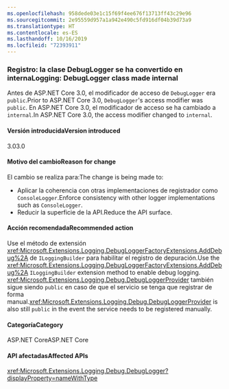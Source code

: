 ```yaml
---
ms.openlocfilehash: 958dede03e1c15f69f4ee676f13713ff43c29e96
ms.sourcegitcommit: 2e95559d957a1a942e490c5fd916df04b39d73a9
ms.translationtype: HT
ms.contentlocale: es-ES
ms.lasthandoff: 10/16/2019
ms.locfileid: "72393911"
---
```

### <a name="logging-debuglogger-class-made-internal"></a><span data-ttu-id="139fb-101">Registro: la clase DebugLogger se ha convertido en interna</span><span class="sxs-lookup"><span data-stu-id="139fb-101">Logging: DebugLogger class made internal</span></span>

<span data-ttu-id="139fb-102">Antes de ASP.NET Core 3.0, el modificador de acceso de `DebugLogger` era `public`.</span><span class="sxs-lookup"><span data-stu-id="139fb-102">Prior to ASP.NET Core 3.0, `DebugLogger`'s access modifier was `public`.</span></span> <span data-ttu-id="139fb-103">En ASP.NET Core 3.0, el modificador de acceso se ha cambiado a `internal`.</span><span class="sxs-lookup"><span data-stu-id="139fb-103">In ASP.NET Core 3.0, the access modifier changed to `internal`.</span></span>

#### <a name="version-introduced"></a><span data-ttu-id="139fb-104">Versión introducida</span><span class="sxs-lookup"><span data-stu-id="139fb-104">Version introduced</span></span>

<span data-ttu-id="139fb-105">3.0</span><span class="sxs-lookup"><span data-stu-id="139fb-105">3.0</span></span>

#### <a name="reason-for-change"></a><span data-ttu-id="139fb-106">Motivo del cambio</span><span class="sxs-lookup"><span data-stu-id="139fb-106">Reason for change</span></span>

<span data-ttu-id="139fb-107">El cambio se realiza para:</span><span class="sxs-lookup"><span data-stu-id="139fb-107">The change is being made to:</span></span>

* <span data-ttu-id="139fb-108">Aplicar la coherencia con otras implementaciones de registrador como `ConsoleLogger`.</span><span class="sxs-lookup"><span data-stu-id="139fb-108">Enforce consistency with other logger implementations such as `ConsoleLogger`.</span></span>
* <span data-ttu-id="139fb-109">Reducir la superficie de la API.</span><span class="sxs-lookup"><span data-stu-id="139fb-109">Reduce the API surface.</span></span>

#### <a name="recommended-action"></a><span data-ttu-id="139fb-110">Acción recomendada</span><span class="sxs-lookup"><span data-stu-id="139fb-110">Recommended action</span></span>

<span data-ttu-id="139fb-111">Use el método de extensión <xref:Microsoft.Extensions.Logging.DebugLoggerFactoryExtensions.AddDebug%2A> de `ILoggingBuilder` para habilitar el registro de depuración.</span><span class="sxs-lookup"><span data-stu-id="139fb-111">Use the <xref:Microsoft.Extensions.Logging.DebugLoggerFactoryExtensions.AddDebug%2A> `ILoggingBuilder` extension method to enable debug logging.</span></span> <span data-ttu-id="139fb-112"><xref:Microsoft.Extensions.Logging.Debug.DebugLoggerProvider> también sigue siendo `public` en caso de que el servicio se tenga que registrar de forma manual.</span><span class="sxs-lookup"><span data-stu-id="139fb-112"><xref:Microsoft.Extensions.Logging.Debug.DebugLoggerProvider> is also still `public` in the event the service needs to be registered manually.</span></span>

#### <a name="category"></a><span data-ttu-id="139fb-113">Categoría</span><span class="sxs-lookup"><span data-stu-id="139fb-113">Category</span></span>

<span data-ttu-id="139fb-114">ASP.NET Core</span><span class="sxs-lookup"><span data-stu-id="139fb-114">ASP.NET Core</span></span>

#### <a name="affected-apis"></a><span data-ttu-id="139fb-115">API afectadas</span><span class="sxs-lookup"><span data-stu-id="139fb-115">Affected APIs</span></span>

<xref:Microsoft.Extensions.Logging.Debug.DebugLogger?displayProperty=nameWithType>

<!--

#### Affected APIs

`T:Microsoft.Extensions.Logging.Debug.DebugLogger`

-->
